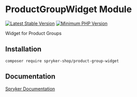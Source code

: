 # ProductGroupWidget Module
[![Latest Stable Version](https://poser.pugx.org/spryker-shop/product-group-widget/v/stable.svg)](https://packagist.org/packages/spryker-shop/product-group-widget)
[![Minimum PHP Version](https://img.shields.io/badge/php-%3E%3D%208.3-8892BF.svg)](https://php.net/)

Widget for Product Groups

## Installation

```
composer require spryker-shop/product-group-widget
```

## Documentation

[Spryker Documentation](https://docs.spryker.com)
